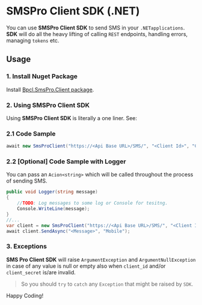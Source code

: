 # ​SMSPro Client SDK​ (.NET​) 
You can use **SMSPro​ Client SDK** to send SMS in your `.NETapplications`. **SDK** will do all the heavy lifting of calling `REST` endpoints, handling errors, managing `tokens` etc.

## Usage
### 1. Install Nuget Package
Install [Bpcl.SmsPro.Client package][1].

### 2. Using SMSPro Client SDK
Using **SMSPro Client SDK** is literally a one liner. See:

### 2.1 Code Sample
````csharp
await new SmsProClient("https://<Api Base URL>/SMS/", "<Client Id>", "Client Secret").SendAsync("<Message>", "<Mobile>");
````

### 2.2 [Optional] Code Sample with Logger
You can pass an `Acion<string>` which will be called throughout the process of sending SMS.

````csharp
public void Logger(string message)
{
    //TODO: Log messages to some log or Console for tesitng.
    Console.WriteLine(message);
}
//...
var client = new SmsProClient("https://<Api Base URL>/SMS/", "<Client Id here>", "Client Secret here", Logger);
await client.SendAsync("<Message>", "Mobile");
````

### 3. Exceptions
**SMS Pro Client SDK** will raise `ArgumentException` and `ArgumentNullException` in case of any value is null or empty also when `client_id` and/or `client_secret` is/are invalid.
>So you should `try` to `catch` any `Exception` that might be raised by `SDK`.

Happy Coding!​

[1]: https://www.nuget.org/packages/Bpcl.SmsPro.Client